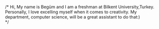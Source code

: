 /* 
Hi, My name is Begüm and I am a freshman at Bilkent University,Turkey. 
Personally, I love excelling myself when it comes to creativity. My department, computer science, will be a great assistant to do that:)  
*/
